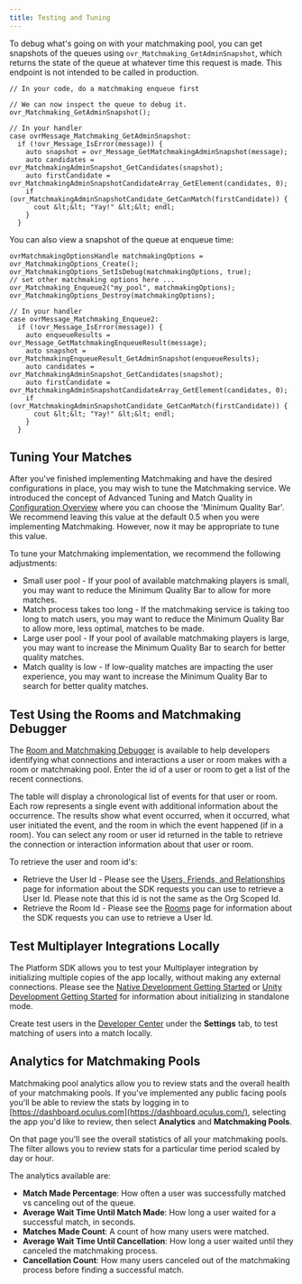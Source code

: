 ```yaml
---
title: Testing and Tuning
---
```


To debug what's going on with your matchmaking pool, you can get snapshots of the queues using `ovr_Matchmaking_GetAdminSnapshot`, which returns the state of the queue at whatever time this request is made. This endpoint is not intended to be called in production.

```
// In your code, do a matchmaking enqueue first

// We can now inspect the queue to debug it.
ovr_Matchmaking_GetAdminSnapshot();

// In your handler
case ovrMessage_Matchmaking_GetAdminSnapshot:
  if (!ovr_Message_IsError(message)) {
    auto snapshot = ovr_Message_GetMatchmakingAdminSnapshot(message);
    auto candidates = ovr_MatchmakingAdminSnapshot_GetCandidates(snapshot);
    auto firstCandidate = ovr_MatchmakingAdminSnapshotCandidateArray_GetElement(candidates, 0);
    if (ovr_MatchmakingAdminSnapshotCandidate_GetCanMatch(firstCandidate)) {
      cout &lt;&lt; "Yay!" &lt;&lt; endl;
    }
  }         
```

You can also view a snapshot of the queue at enqueue time:

```
ovrMatchmakingOptionsHandle matchmakingOptions = ovr_MatchmakingOptions_Create();
ovr_MatchmakingOptions_SetIsDebug(matchmakingOptions, true);
// set other matchmaking options here ...
ovr_Matchmaking_Enqueue2("my_pool", matchmakingOptions);
ovr_MatchmakingOptions_Destroy(matchmakingOptions);

// In your handler
case ovrMessage_Matchmaking_Enqueue2:
  if (!ovr_Message_IsError(message)) {
    auto enqueueResults = ovr_Message_GetMatchmakingEnqueueResult(message);
    auto snapshot = ovr_MatchmakingEnqueueResult_GetAdminSnapshot(enqueueResults);
    auto candidates = ovr_MatchmakingAdminSnapshot_GetCandidates(snapshot);
    auto firstCandidate = ovr_MatchmakingAdminSnapshotCandidateArray_GetElement(candidates, 0);
    if (ovr_MatchmakingAdminSnapshotCandidate_GetCanMatch(firstCandidate)) {
      cout &lt;&lt; "Yay!" &lt;&lt; endl;
    }
  }
```

## Tuning Your Matches

After you've finished implementing Matchmaking and have the desired configurations in place, you may wish to tune the Matchmaking service. We introduced the concept of Advanced Tuning and Match Quality in [Configuration Overview](/documentation/platform/latest/concepts/dg-matchmaking-2a_platform_overview/) where you can choose the 'Minimum Quality Bar'. We recommend leaving this value at the default 0.5 when you were implementing Matchmaking. However, now it may be appropriate to tune this value. 

To tune your Matchmaking implementation, we recommend the following adjustments:

* Small user pool - If your pool of available matchmaking players is small, you may want to reduce the Minimum Quality Bar to allow for more matches.
* Match process takes too long - If the matchmaking service is taking too long to match users, you may want to reduce the Minimum Quality Bar to allow more, less optimal, matches to be made.
* Large user pool - If your pool of available matchmaking players is large, you may want to increase the Minimum Quality Bar to search for better quality matches.
* Match quality is low - If low-quality matches are impacting the user experience, you may want to increase the Minimum Quality Bar to search for better quality matches.


## Test Using the Rooms and Matchmaking Debugger

The [Room and Matchmaking Debugger](https://dashboard.oculus.com/tools/rooms-and-matchmaking-debugger/) is available to help developers identifying what connections and interactions a user or room makes with a room or matchmaking pool. Enter the id of a user or room to get a list of the recent connections. 

The table will display a chronological list of events for that user or room. Each row represents a single event with additional information about the occurrence. The results show what event occurred, when it occurred, what user initiated the event, and the room in which the event happened (if in a room). You can select any room or user id returned in the table to retrieve the connection or interaction information about that user or room. 

To retrieve the user and room id's:

* Retrieve the User Id - Please see the [Users, Friends, and Relationships](/documentation/platform/latest/concepts/dg-presence/ "Users, friends, and relationships manages information about each user's unique persona, their relationship with their friends, and their recent encounters in VR.") page for information about the SDK requests you can use to retrieve a User Id. Please note that this id is not the same as the Org Scoped Id.
* Retrieve the Room Id - Please see the [Rooms](/documentation/platform/latest/concepts/dg-rooms/ "Rooms are virtual places where users come together to interact in your app.") page for information about the SDK requests you can use to retrieve a User Id.


## Test Multiplayer Integrations Locally

The Platform SDK allows you to test your Multiplayer integration by initializing multiple copies of the app locally, without making any external connections. Please see the [Native Development Getting Started](/documentation/platform/latest/concepts/pgsg-native-gsg/) or [Unity Development Getting Started](/documentation/platform/latest/concepts/pgsg-unity-gsg/) for information about initializing in standalone mode.

Create test users in the [Developer Center](https://dashboard.oculus.com/) under the **Settings** tab, to test matching of users into a match locally. 

## Analytics for Matchmaking Pools

Matchmaking pool analytics allow you to review stats and the overall health of your matchmaking pools. If you've implemented any public facing pools you'll be able to review the stats by logging in to [https://dashboard.oculus.com](https://dashboard.oculus.com/), selecting the app you'd like to review, then select **Analytics** and **Matchmaking Pools**.

On that page you'll see the overall statistics of all your matchmaking pools. The filter allows you to review stats for a particular time period scaled by day or hour.

The analytics available are:

* **Match Made Percentage**: How often a user was successfully matched vs canceling out of the queue.
* **Average Wait Time Until Match Made**: How long a user waited for a successful match, in seconds. 
* **Matches Made Count**: A count of how many users were matched.
* **Average Wait Time Until Cancellation**: How long a user waited until they canceled the matchmaking process.
* **Cancellation Count**: How many users canceled out of the matchmaking process before finding a successful match.

